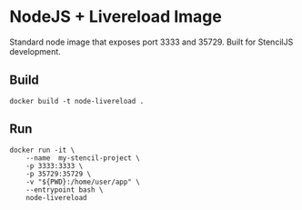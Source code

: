 # NodeJS + Livereload Image

Standard node image that exposes port 3333 and 35729. 
Built for StencilJS development.

## Build

```
docker build -t node-livereload .
```

## Run

```
docker run -it \
    --name  my-stencil-project \ 
    -p 3333:3333 \
    -p 35729:35729 \
    -v "${PWD}:/home/user/app" \
    --entrypoint bash \
    node-livereload
```